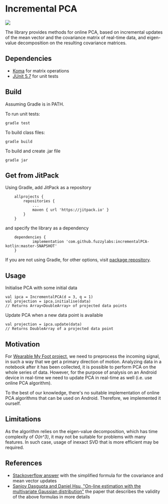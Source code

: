 # Incremental PCA
[![](https://jitpack.io/v/fuzzylabs/incrementalPCA-kotlin.svg)](https://jitpack.io/#fuzzylabs/incrementalPCA-kotlin)

The library provides methods for online PCA, based on incremental updates of the mean vector and the covariance matrix of real-time data, and eigen-value decomposition on the resulting covariance matrices.

## Dependencies
* [Koma](http://koma.kyonifer.com/index.html) for matrix operations
* [JUnit 5.7](https://junit.org/junit5/) for unit tests

## Build

Assuming Gradle is in PATH.

To run unit tests:
```
gradle test
```

To build class files:

```
gradle build
```

To build and create .jar file

```
gradle jar
```

## Get from JitPack

Using Gradle, add JitPack as a repository

```
	allprojects {
		repositories {
			...
			maven { url 'https://jitpack.io' }
		}
	}
```

and specify the library as a dependency
```
	dependencies {
	        implementation 'com.github.fuzzylabs:incrementalPCA-kotlin:master-SNAPSHOT'
	}
```

If you are not using Gradle, for other options, visit [package repository](https://jitpack.io/#fuzzylabs/incrementalPCA-kotlin).

## Usage

Initialise PCA with some initial data

```
val ipca = IncrementalPCA(d = 3, q = 1)
val projection = ipca.initialise(data) 
// Returns Array<DoubleArray> of projected data points
```

Update PCA when a new data point is available

```
val projection = ipca.update(data) 
// Returns DoubleArray of a projected data point
```

## Motivation

For [Wearable My Foot project](https://github.com/fuzzylabs/wearable-my-foot/), we need to preprocess the incoming signal, in such a way that we get a primary direction of motion. Analyzing data in a notebook after it has been collected, it is possible to perform PCA on the whole series of data. However, for the purpose of analysis on an Android device in real-time we need to update PCA in real-time as well (i.e. use online PCA algorithm).
 
To the best of our knowledge, there's no suitable implementation of online PCA algorithms that can be used on Android. Therefore, we implemented it ourself.

## Limitations

As the algorithm relies on the eigen-value decomposition, which has time complexity of *O(n^3)*, it may not be suitable for problems with many features. In such case, usage of inexact SVD that is more efficient may be required.

## References
* [Stackoverflow answer](https://stats.stackexchange.com/a/451923) with the simplified formula for the covariance and mean vector updates 
* [Sanjoy Dasgupta and Daniel Hsu, "On-line estimation with the multivariate Gaussian distribution"](https://www.cs.columbia.edu/~djhsu/papers/gauss.pdf) the paper that describes the validity of the above formulas in more details

